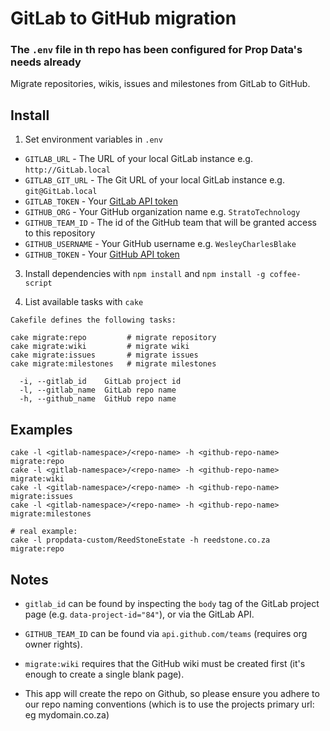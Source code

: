 
# GitLab to GitHub migration

### The `.env` file in th repo has been configured for Prop Data's needs already

Migrate repositories, wikis, issues and milestones from GitLab to GitHub.

## Install

1. Set environment variables in `.env`
  * `GITLAB_URL` - The URL of your local GitLab instance e.g. `http://GitLab.local`
  * `GITLAB_GIT_URL` - The Git URL of your local GitLab instance e.g. `git@GitLab.local`
  * `GITLAB_TOKEN` - Your [GitLab API token](https://docs.gitlab.com/ce/user/profile/personal_access_tokens.html)
  * `GITHUB_ORG` - Your GitHub organization name e.g. `StratoTechnology`
  * `GITHUB_TEAM_ID` - The id of the GitHub team that will be granted access to this repository
  * `GITHUB_USERNAME` - Your GitHub username e.g. `WesleyCharlesBlake`
  * `GITHUB_TOKEN` - Your [GitHub API token](https://github.com/settings/tokens)

3. Install dependencies with `npm install` and `npm install -g coffee-script`

4. List available tasks with `cake`
```
Cakefile defines the following tasks:

cake migrate:repo         # migrate repository
cake migrate:wiki         # migrate wiki
cake migrate:issues       # migrate issues
cake migrate:milestones   # migrate milestones

  -i, --gitlab_id    GitLab project id
  -l, --gitlab_name  GitLab repo name
  -h, --github_name  GitHub repo name
```
## Examples
```
cake -l <gitlab-namespace>/<repo-name> -h <github-repo-name> migrate:repo
cake -l <gitlab-namespace>/<repo-name> -h <github-repo-name> migrate:wiki
cake -l <gitlab-namespace>/<repo-name> -h <github-repo-name> migrate:issues
cake -l <gitlab-namespace>/<repo-name> -h <github-repo-name> migrate:milestones

# real example:
cake -l propdata-custom/ReedStoneEstate -h reedstone.co.za migrate:repo

```

## Notes

* `gitlab_id` can be found by inspecting the `body` tag of the GitLab project page (e.g. `data-project-id="84"`), or via the GitLab API.

* `GITHUB_TEAM_ID` can be found via `api.github.com/teams` (requires org owner rights).

* `migrate:wiki` requires that the GitHub wiki must be created first (it's enough to create a single blank page).

* This app will create the repo on Github, so please ensure you adhere to our repo naming conventions (which is to use the projects primary url: eg mydomain.co.za)
